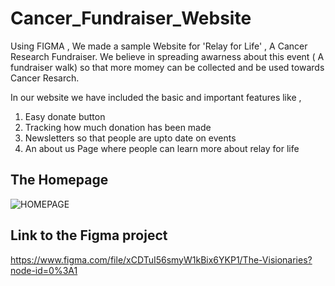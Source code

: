 # Cancer_Fundraiser_Website

Using FIGMA , We made a sample Website for 'Relay for Life' , A Cancer Research Fundraiser. We believe in spreading awarness about this event ( A fundraiser walk) so that more momey can be collected and be used towards Cancer Resarch. 

In our website we have included the basic and important features like , 

1) Easy donate button
2) Tracking how much donation has been made
3) Newsletters so that people are upto date on events 
4) An about us Page where people can learn more about relay for life


## The Homepage

![HOMEPAGE](https://user-images.githubusercontent.com/93953652/177493110-52e95f1d-75e3-4023-96e8-8e5867a63bb2.png)


## Link to the Figma project

https://www.figma.com/file/xCDTuI56smyW1kBix6YKP1/The-Visionaries?node-id=0%3A1
